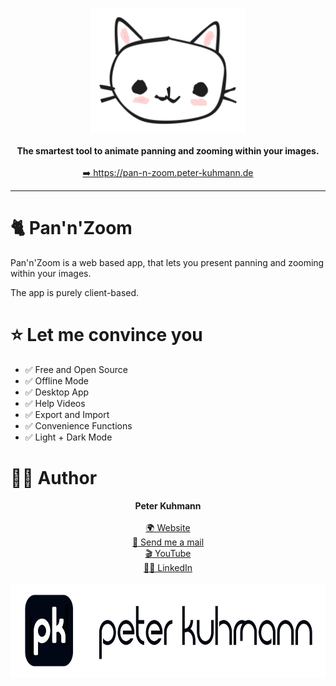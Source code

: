 <p align="center">
    <a href="https://pan-n-zoom.peter-kuhmann.de">
        <img src="docAssets/Logo.jpeg" height="200" />
    </a>
    <br>
    <br>
    <b>The smartest tool to animate panning and zooming within your images.</b>
    <br>
    <br>
    <a href="https://pan-n-zoom.peter-kuhmann.de">➡️ https://pan-n-zoom.peter-kuhmann.de</a>
</p>

___

# 🐈 Pan'n'Zoom

Pan'n'Zoom is a web based app, that lets you present panning and zooming within your images.

The app is purely client-based.

# ⭐️ Let me convince you
- ✅ Free and Open Source
- ✅ Offline Mode
- ✅ Desktop App
- ✅ Help Videos
- ✅ Export and Import
- ✅ Convenience Functions
- ✅ Light + Dark Mode

# 👨‍🎨 Author
<p align="center">
    <b>Peter Kuhmann</b>
    <br>
    <br>
    <a href="https://peter-kuhmann.de" target="_blank" rel="noreferrer">🌍 Website</a>
    <br>
    <a href="mailto:peter-kuhmann.de" target="_blank" rel="noreferrer">💌 Send me a mail</a>
    <br>
    <a href="https://www.youtube.com/@PeterKuhmann/" target="_blank" rel="noreferrer">🎬 YouTube</a>
    <br>
    <a href="https://www.linkedin.com/in/peter-kuhmann/" target="_blank" rel="noreferrer">👨‍💼 LinkedIn</a>
    <br>
    <br>
    <a href="https://peter-kuhmann.de" target="_blank" rel="noreferrer">
        <img src="docAssets/PeterKuhmannLogo.jpeg" width="750" height="150">
    </a>
<p/>